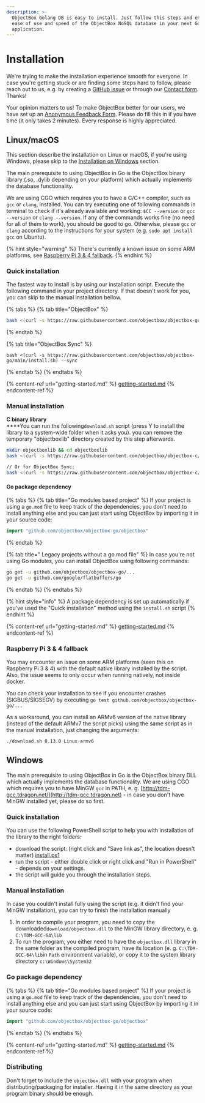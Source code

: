 ```yaml
---
description: >-
  ObjectBox Golang DB is easy to install. Just follow this steps and enjoy the
  ease of use and speed of the ObjectBox NoSQL database in your next Golang
  application.
---
```


# Installation

We're trying to make the installation experience smooth for everyone. In case you're getting stuck or are finding some steps hard to follow, please reach out to us, e.g. by creating a [GitHub issue](https://github.com/objectbox/objectbox-go/issues) or through our [Contact form](https://objectbox.io/contact/). Thanks!

Your opinion matters to us! To make ObjectBox better for our users, we have set up an [Anonymous Feedback Form](https://forms.gle/bdktGBUmL4m48ruj7). Please do fill this in if you have time (it only takes 2 minutes). Every response is highly appreciated.

## Linux/macOS

This section describe the installation on Linux or macOS, if you're using Windows, please skip to the [Installation on Windows](install.md#windows) section.&#x20;

The main prerequisite to using ObjectBox in Go is the ObjectBox binary library (.so, .dylib depending on your platform) which actually implements the database functionality.&#x20;

We are using CGO which requires you to have a C/C++ compiler, such as `gcc` or `clang`,  installed. You can try executing one of following commands in terminal to check if it's already available and working: `$CC --version` or `gcc --version` or `clang --version`. If any of the commands works fine (no need for all of them to work), you should be good to go. Otherwise, please `gcc` or `clang` according to the  instructions for your system (e.g. `sudo apt install gcc` on Ubuntu).

{% hint style="warning" %}
There's currently a known issue on some ARM platforms, see [Raspberry Pi 3 & 4 fallback](install.md#raspberry-pi-3-and-4-fallback).
{% endhint %}

### Quick installation

The fastest way to install is by using our installation script. Execute the following command in your project directory. If that doesn't work for you, you can skip to the manual installation bellow.

{% tabs %}
{% tab title="ObjectBox" %}
```bash
bash <(curl -s https://raw.githubusercontent.com/objectbox/objectbox-go/main/install.sh)
```
{% endtab %}

{% tab title="ObjectBox Sync" %}
```
bash <(curl -s https://raw.githubusercontent.com/objectbox/objectbox-go/main/install.sh) --sync
```
{% endtab %}
{% endtabs %}

{% content-ref url="getting-started.md" %}
[getting-started.md](getting-started.md)
{% endcontent-ref %}

### Manual installation

**C binary library**\
****You can run the following`download.sh` script (press Y to install the library to a system-wide folder when it asks you). you can remove the temporary "objectboxlib" directory created by this step afterwards.

```bash
mkdir objectboxlib && cd objectboxlib
bash <(curl -s https://raw.githubusercontent.com/objectbox/objectbox-c/main/download.sh) 0.13.0

// Or for ObjectBox Sync:
bash <(curl -s https://raw.githubusercontent.com/objectbox/objectbox-c/main/download.sh) --sync 0.13.0
```

#### Go package dependency&#x20;

{% tabs %}
{% tab title="Go modules based project" %}
If your project is using a `go.mod` file to keep track of the dependencies, you don't need to install anything else and you can just start using ObjectBox by importing it in your source code:

```go
import "github.com/objectbox/objectbox-go/objectbox"
```
{% endtab %}

{% tab title=" Legacy projects without a go.mod file" %}
In case you're not using Go modules, you can install ObjectBox using following commands:

```bash
go get -u github.com/objectbox/objectbox-go/...
go get -u github.com/google/flatbuffers/go
```
{% endtab %}
{% endtabs %}

{% hint style="info" %}
A package dependency is set up automatically if you've used the "Quick installation" method using the `install.sh` script
{% endhint %}

{% content-ref url="getting-started.md" %}
[getting-started.md](getting-started.md)
{% endcontent-ref %}

### Raspberry Pi 3 & 4 fallback

You may encounter an issue on some ARM platforms (seen this on Raspberry Pi 3 & 4) with the default native library installed by the script. Also, the issue seems to only occur when running natively, not inside docker.

You can check your installation to see if you encounter crashes (SIGBUS/SIGSEGV) by executing `go test github.com/objectbox/objectbox-go/...`&#x20;

As a workaround, you can install an ARMv6 version of the native library (instead of the default ARMv7 the script picks) using the same script as in the manual installation, just changing the arguments:

```bash
./download.sh 0.13.0 Linux armv6
```

## Windows

The main prerequisite to using ObjectBox in Go is the ObjectBox binary DLL which actually implements the database functionality. We are using CGO which requires you to have MinGW `gcc` in PATH, e. g. [http://tdm-gcc.tdragon.net/](http://tdm-gcc.tdragon.net) - in case you don't have MinGW installed yet, please do so first.

### **Quick installation**

You can use the following PowerShell script to help you with installation of the library to the right folders:

* download the script: (right click and "Save link as", the location doesn't matter) [install.ps1](https://raw.githubusercontent.com/objectbox/objectbox-go/main/install.ps1)
* run the script - either double click or right click and "Run in PowerShell" - depends on your settings.
* the script will guide you through the installation steps.

### **Manual installation**

In case you couldn't install fully using the script (e.g. it didn't find your MinGW installation), you can try to finish the installation manually

1. In order to compile your program, you need to copy the downloaded`download/objectbox.dll` to the MinGW library directory, e. g. `C:\TDM-GCC-64\lib`
2. To run the program, you either need to have the `objectbox.dll` library in the same folder as the compiled program, have its location (e. g. `C:\TDM-GCC-64\lib`in `Path` environment variable), or copy it to the system library directory `c:\Windows\System32`

### Go package dependency&#x20;

{% tabs %}
{% tab title="Go modules based project" %}
If your project is using a `go.mod` file to keep track of the dependencies, you don't need to install anything else and you can just start using ObjectBox by importing it in your source code:

```go
import "github.com/objectbox/objectbox-go/objectbox"
```
{% endtab %}
{% endtabs %}

{% content-ref url="getting-started.md" %}
[getting-started.md](getting-started.md)
{% endcontent-ref %}

### Distributing

Don't forget to include the `objectbox.dll` with your program when distributing/packaging for installer. Having it in the same directory as your program binary should be enough.
